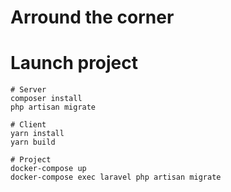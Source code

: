 # Arround the corner
# Launch project
```shell
# Server
composer install
php artisan migrate

# Client
yarn install
yarn build

# Project
docker-compose up
docker-compose exec laravel php artisan migrate        
```